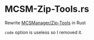# MCSM-Zip-Tools.rs

Rewrite [MCSManager/Zip-Tools](https://github.com/MCSManager/Zip-Tools) in Rust

`code` option is useless so I removed it.